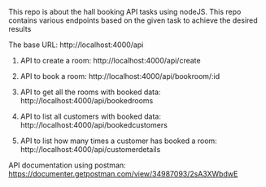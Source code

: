 This repo is about the hall booking API tasks using nodeJS.
This repo contains various endpoints based on the given task to achieve the desired results

The base URL: http://localhost:4000/api

1. API to create a room: http://localhost:4000/api/create

2. API to book a room: http://localhost:4000/api/bookroom/:id

3. API to get all the rooms with booked data: http://localhost:4000/api/bookedrooms

4. API to list all customers with booked data: http://localhost:4000/api/bookedcustomers

5. API to list how many times a customer has booked a room: http://localhost:4000/api/customerdetails


API documentation using postman: https://documenter.getpostman.com/view/34987093/2sA3XWbdwE
